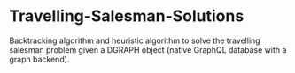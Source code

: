 # Travelling-Salesman-Solutions
Backtracking algorithm and heuristic algorithm to solve the travelling salesman problem given a DGRAPH object (native GraphQL database with a graph backend).
